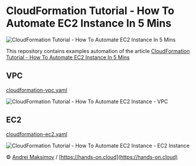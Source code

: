# CloudFormation Tutorial - How To Automate EC2 Instance In 5 Mins

![CloudFormation Tutorial - How To Automate EC2 Instance In 5 Mins](https://github.com/hands-on-cloud/hands-on.cloud/blob/master/hugo/content/CloudFormation%20Tutorial%20-%20How%20To%20Automate%20EC2%20Instance%20In%205%20Mins/CloudFormation%20Tutorial%20-%20How%20To%20Automate%20EC2%20Instance%20In%205%20Mins.png?raw=true)

This repository contains examples automation of the article [CloudFormation Tutorial - How To Automate EC2 Instance In 5 Mins](https://hanes-on.cloud/cloudformation-tutorial-how-to-automate-ec2-instance-in-5-mins/)

## VPC

[cloudformation-vpc.yaml](./cloudformation-vpc.yaml)

![CloudFormation Tutorial - How To Automate EC2 Instance - VPC](https://github.com/hands-on-cloud/hands-on.cloud/blob/master/hugo/content/CloudFormation%20Tutorial%20-%20How%20To%20Automate%20EC2%20Instance%20In%205%20Mins/CloudFormation%20Tutorial%20-%20How%20To%20Automate%20EC2%20Instance%20-%20VPC.png?raw=true)

## EC2

[cloudformation-ec2.yaml](./cloudformation-ec2.yaml)

![CloudFormation Tutorial - How To Automate EC2 Instance - EC2 Instance](https://github.com/hands-on-cloud/hands-on.cloud/blob/master/hugo/content/CloudFormation%20Tutorial%20-%20How%20To%20Automate%20EC2%20Instance%20In%205%20Mins/CloudFormation%20Tutorial%20-%20How%20To%20Automate%20EC2%20Instance%20-%20EC2%20Instance.png?raw=true)

&copy; [Andrei Maksimov](https://www.linkedin.com/in/avmaksimov/) / [https://hands-on.cloud](https://hands-on.cloud)
